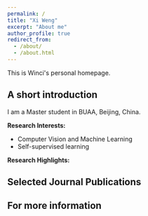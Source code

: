 ```yaml
---
permalink: /
title: "Xi Weng"
excerpt: "About me"
author_profile: true
redirect_from: 
  - /about/
  - /about.html
---
```


This is Winci's personal homepage.

## A short introduction
I am a Master student in BUAA, Beijing, China.

<b>Research Interests:</b>
* Computer Vision and Machine Learning
* Self-supervised learning


<b>Research Highlights:</b>

## Selected Journal Publications

## For more information

